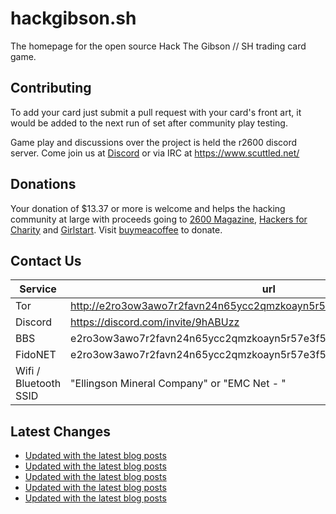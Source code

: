 # hackgibson.sh
The homepage for the open source Hack The Gibson // SH trading card game.


## Contributing

To add your card just submit a pull request with your card's front art, it would be added to the next run of set after community play testing.

Game play and discussions over the project is held the r2600 discord server. Come join us at [Discord](https://discord.com/invite/9hABUzz) or via IRC at https://www.scuttled.net/


## Donations

Your donation of $13.37 or more is welcome and helps the hacking community at large with proceeds going to [2600 Magazine](https://2600.com/), [Hackers for Charity](https://hackersforcharity.org) and [Girlstart](https://girlstart.org).  Visit [buymeacoffee](https://www.buymeacoffee.com/hackgibson.sh) to donate.


## Contact Us

Service | url
-|-
Tor | http://e2ro3ow3awo7r2favn24n65ycc2qmzkoayn5r57e3f56nvjwdcgg32ad.onion
Discord | https://discord.com/invite/9hABUzz
BBS | e2ro3ow3awo7r2favn24n65ycc2qmzkoayn5r57e3f56nvjwdcgg32ad.onion:23
FidoNET | e2ro3ow3awo7r2favn24n65ycc2qmzkoayn5r57e3f56nvjwdcgg32ad.onion:24554
Wifi / Bluetooth SSID | "Ellingson Mineral Company" or "EMC Net - <fidonet address>"

## Latest Changes
<!-- BLOG-POST-LIST:START -->
- [Updated with the latest blog posts](https://github.com/DFW2600/hackgibson.sh/commit/de2b899c765f7e3e4f3a2ff98b74fd115cd17f6d)
- [Updated with the latest blog posts](https://github.com/DFW2600/hackgibson.sh/commit/1e96ed29aaadcb007ad71d95fa548a5657f107dd)
- [Updated with the latest blog posts](https://github.com/DFW2600/hackgibson.sh/commit/659bf962bc96cf936eaed9518d3732730c903e80)
- [Updated with the latest blog posts](https://github.com/DFW2600/hackgibson.sh/commit/90a31a82627111c15d656e8d02a15f5d99610b5e)
- [Updated with the latest blog posts](https://github.com/DFW2600/hackgibson.sh/commit/ea0c86e9c574fc7f74b5fe2f0a39720e2d696eea)
<!-- BLOG-POST-LIST:END -->
